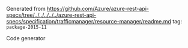 Generated from https://github.com/Azure/azure-rest-api-specs/tree/../../../../../azure-rest-api-specs/specification/trafficmanager/resource-manager/readme.md tag: `package-2015-11`

Code generator 


